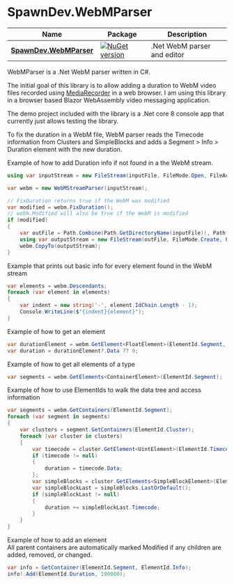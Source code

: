 # SpawnDev.WebMParser

| Name | Package | Description |
|---------|-------------|-------------|
|**[SpawnDev.WebMParser](#webmparser)**|[![NuGet version](https://badge.fury.io/nu/SpawnDev.WebMParser.svg)](https://www.nuget.org/packages/SpawnDev.WebMParser)| .Net WebM parser and editor | 

WebMParser is a .Net WebM parser written in C#. 

The initial goal of this library is to allow adding a duration to WebM video files recorded using [MediaRecorder](https://developer.mozilla.org/en-US/docs/Web/API/MediaRecorder) in a web browser. I am using this library in a browser based Blazor WebAssembly video messaging application.  

The demo project included with the library is a .Net core 8 console app that currently just allows testing the library.  

To fix the duration in a WebM file, WebM parser reads the Timecode information from Clusters and SimpleBlocks and adds a Segment > Info > Duration element with the new duration.

Example of how to add Duration info if not found in a the WebM stream.
```cs
using var inputStream = new FileStream(inputFile, FileMode.Open, FileAccess.Read, FileShare.Read);

var webm = new WebMStreamParser(inputStream);

// FixDuration returns true if the WebM was modified
var modified = webm.FixDuration();
// webm.Modified will also be true if the WebM is modified
if (modified)
{
    var outFile = Path.Combine(Path.GetDirectoryName(inputFile)!, Path.GetFileNameWithoutExtension(inputFile) + ".fixed" + Path.GetExtension(inputFile));
    using var outputStream = new FileStream(outFile, FileMode.Create, FileAccess.Write, FileShare.None);
    webm.CopyTo(outputStream);
}
```

Example that prints out basic info for every element found in the WebM stream
```cs
var elements = webm.Descendants;
foreach (var element in elements)
{
    var indent = new string('-', element.IdChain.Length - 1);
    Console.WriteLine($"{indent}{element}");
}
```

Example of how to get an element
```cs
var durationElement = webm.GetElement<FloatElement>(ElementId.Segment, ElementId.Info, ElementId.Duration);
var duration = durationElement?.Data ?? 0;
```

Example of how to get all elements of a type
```cs
var segments = webm.GetElements<ContainerElement>(ElementId.Segment);
```

Example of how to use ElementIds to walk the data tree and access information
```cs
var segments = webm.GetContainers(ElementId.Segment);
foreach (var segment in segments)
{
    var clusters = segment.GetContainers(ElementId.Cluster);
    foreach (var cluster in clusters)
    {
        var timecode = cluster.GetElement<UintElement>(ElementId.Timecode);
        if (timecode != null)
        {
            duration = timecode.Data;
        };
        var simpleBlocks = cluster.GetElements<SimpleBlockElement>(ElementId.SimpleBlock);
        var simpleBlockLast = simpleBlocks.LastOrDefault();
        if (simpleBlockLast != null)
        {
            duration += simpleBlockLast.Timecode;
        }
    }
}
```

Example of how to add an element  
All parent containers are automatically marked Modified if any children are added, removed, or changed.
```cs
var info = GetContainer(ElementId.Segment, ElementId.Info);
info!.Add(ElementId.Duration, 100000);
```